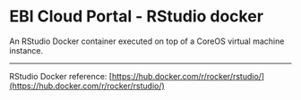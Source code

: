 # EBI Cloud Portal - RStudio docker  

An RStudio Docker container executed on top of a CoreOS virtual machine instance.

---
RStudio Docker reference: [https://hub.docker.com/r/rocker/rstudio/](https://hub.docker.com/r/rocker/rstudio/)
